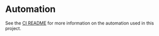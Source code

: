 # Automation
See the [CI README](/ci/README.md) for more information on the automation used in this project.

